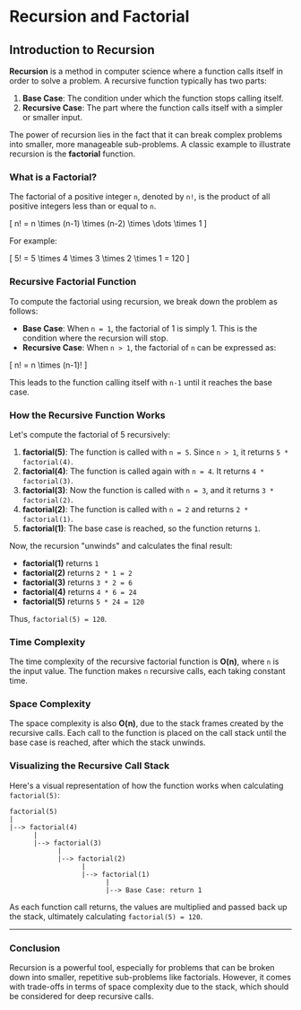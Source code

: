 # Recursion and Factorial

## Introduction to Recursion

**Recursion** is a method in computer science where a function calls itself in order to solve a problem. A recursive function typically has two parts:
1. **Base Case**: The condition under which the function stops calling itself.
2. **Recursive Case**: The part where the function calls itself with a simpler or smaller input.

The power of recursion lies in the fact that it can break complex problems into smaller, more manageable sub-problems. A classic example to illustrate recursion is the **factorial** function.

### What is a Factorial?

The factorial of a positive integer `n`, denoted by `n!`, is the product of all positive integers less than or equal to `n`. 

\[
n! = n \times (n-1) \times (n-2) \times \dots \times 1
\]

For example:

\[
5! = 5 \times 4 \times 3 \times 2 \times 1 = 120
\]

### Recursive Factorial Function

To compute the factorial using recursion, we break down the problem as follows:

- **Base Case**: When `n = 1`, the factorial of 1 is simply 1. This is the condition where the recursion will stop.
- **Recursive Case**: When `n > 1`, the factorial of `n` can be expressed as:

\[
n! = n \times (n-1)!
\]

This leads to the function calling itself with `n-1` until it reaches the base case.

### How the Recursive Function Works

Let's compute the factorial of 5 recursively:

1. **factorial(5)**: The function is called with `n = 5`. Since `n > 1`, it returns `5 * factorial(4)`.
2. **factorial(4)**: The function is called again with `n = 4`. It returns `4 * factorial(3)`.
3. **factorial(3)**: Now the function is called with `n = 3`, and it returns `3 * factorial(2)`.
4. **factorial(2)**: The function is called with `n = 2` and returns `2 * factorial(1)`.
5. **factorial(1)**: The base case is reached, so the function returns `1`.

Now, the recursion "unwinds" and calculates the final result:

- **factorial(1)** returns `1`
- **factorial(2)** returns `2 * 1 = 2`
- **factorial(3)** returns `3 * 2 = 6`
- **factorial(4)** returns `4 * 6 = 24`
- **factorial(5)** returns `5 * 24 = 120`

Thus, `factorial(5) = 120`.

### Time Complexity

The time complexity of the recursive factorial function is **O(n)**, where `n` is the input value. The function makes `n` recursive calls, each taking constant time.

### Space Complexity

The space complexity is also **O(n)**, due to the stack frames created by the recursive calls. Each call to the function is placed on the call stack until the base case is reached, after which the stack unwinds.

### Visualizing the Recursive Call Stack

Here's a visual representation of how the function works when calculating `factorial(5)`:

```
factorial(5)
|
|--> factorial(4)
      |
      |--> factorial(3)
            |
            |--> factorial(2)
                  |
                  |--> factorial(1)
                        |
                        |--> Base Case: return 1
```

As each function call returns, the values are multiplied and passed back up the stack, ultimately calculating `factorial(5) = 120`.

---

### Conclusion

Recursion is a powerful tool, especially for problems that can be broken down into smaller, repetitive sub-problems like factorials. However, it comes with trade-offs in terms of space complexity due to the stack, which should be considered for deep recursive calls.
